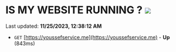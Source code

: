 # IS MY WEBSITE RUNNING ? [![](https://img.shields.io/static/v1?label=Sponsor&message=%E2%9D%A4&logo=GitHub&color=%23fe8e86)](https://github.com/sponsors/<username>)

Last updated: **11/25/2023, 12:38:12 AM**

- `GET` [https://youssefservice.me](https://youssefservice.me) - **Up** (843ms)
